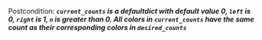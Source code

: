 Postcondition: ***`current_counts` is a defaultdict with default value 0, `left` is 0, `right` is 1, `n` is greater than 0. All colors in `current_counts` have the same count as their corresponding colors in `desired_counts`***